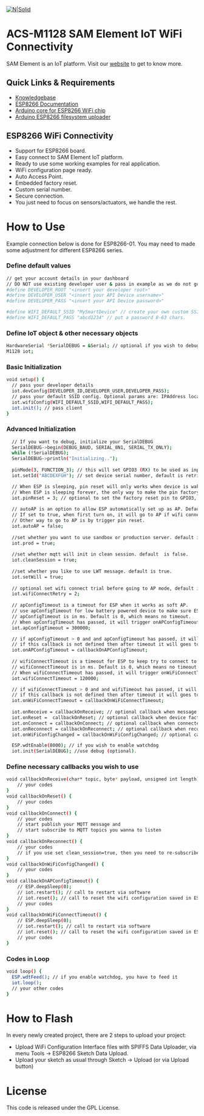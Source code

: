 [![N|Solid](https://www.samelement.com/img/logo/logo-final-100x100.png)](https://www.samelement.com/img/logo/logo-final-100x100.png)
# ACS-M1128 SAM Element IoT WiFi Connectivity

SAM Element is an IoT platform. Visit our [website](https://www.samelement.com) to get to know more.

## Quick Links & Requirements
  - [Knowledgebase](https://ask.samelement.com)
  - [ESP8266 Documentation](https://arduino-esp8266.readthedocs.io/en/latest/index.html)
  - [Arduino core for ESP8266 WiFi chip](https://github.com/esp8266/Arduino)
  - [Arduino ESP8266 filesystem uploader](https://github.com/esp8266/arduino-esp8266fs-plugin)

## ESP8266 WiFi Connectivity
  - Support for ESP8266 board.
  - Easy connect to SAM Element IoT platform.
  - Ready to use some working examples for real application.
  - WiFi configuration page ready.
  - Auto Access Point.
  - Embedded factory reset.
  - Custom serial number.
  - Secure connection.
  - You just need to focus on sensors/actuators, we handle the rest.

# How to Use

Example connection below is done for ESP8266-01. You may need to made some adjustment for different ESP8266 series.
### Define default values
```sh
// get your account details in your dashboard
// DO NOT use existing developer user & pass in example as we do not guarantee it will work and for how long.
#define DEVELOPER_ROOT "<insert your developer root>" 
#define DEVELOPER_USER "<insert your API Device username>"
#define DEVELOPER_PASS "<insert your API Device password>"

#define WIFI_DEFAULT_SSID "MySmartDevice" // create your own custom SSID
#define WIFI_DEFAULT_PASS "abcd1234" // put a password 8-63 chars.
```

### Define IoT object & other necessary objects
```sh
HardwareSerial *SerialDEBUG = &Serial; // optional if you wish to debug
M1128 iot;
```

### Basic Initialization
```sh
void setup() {  
  // pass your developer details
  iot.devConfig(DEVELOPER_ID,DEVELOPER_USER,DEVELOPER_PASS);
  // pass your default SSID config. Optional params are: IPAddress localip, IPAddress gateway, IPAddress subnet
  iot.wifiConfig(WIFI_DEFAULT_SSID,WIFI_DEFAULT_PASS); 
  iot.init(); // pass client
}
```

### Advanced Initialization
```sh
  // If you want to debug, initialize your SerialDEBUG
  SerialDEBUG->begin(DEBUG_BAUD, SERIAL_8N1, SERIAL_TX_ONLY);
  while (!SerialDEBUG);
  SerialDEBUG->println("Initializing..");
  
  pinMode(3, FUNCTION_3); // this will set GPIO3 (RX) to be used as input
  iot.setId("ABCDEXFGH"); // set device serial number, default is retrieved from ESP.getChipId()

  // When ESP is sleeping, pin reset will only works when device is waking up.
  // When ESP is sleeping forever, the only way to make the pin factory reset to work is by trigger it while you turn it on. 
  iot.pinReset = 3; // optional to set the factory reset pin to GPIO3, default is GPIO3
  
  // autoAP is an option to allow ESP automatically set up as AP. Default value is false
  // If set to true, when first turn on, it will go to AP if wifi connect failed.
  // Other way to go to AP is by trigger pin reset.
  iot.autoAP = false;
  
  //set whether you want to use sandbox or production server. default is sandbox (prod=false).
  iot.prod = true;
  
  //set whether mqtt will init in clean session. default  is false.
  iot.cleanSession = true;
  
  //set whether you like to use LWT message. default is true.
  iot.setWill = true;
  
  // optional set wifi connect trial before going to AP mode, default is 1  
  iot.wifiConnectRetry = 2; 
  
  // apConfigTimeout is a timeout for ESP when it works as soft AP.
  // use apConfigTimeout for low battery powered device to make sure ESP not work as AP too long. 
  // apConfigTimeout is in ms. Default is 0, which means no timeout.
  // When apConfigTimeout has passed, it will trigger onAPConfigTimeout.
  iot.apConfigTimeout = 300000;

  // if apConfigTimeout > 0 and and apConfigTimeout has passed, it will trigger a callback you can define here.
  // if this callback is not defined then after timeout it will goes to deep sleep.
  iot.onAPConfigTimeout = callbackOnAPConfigTimeout; 
  
  // wifiConnectTimeout is a timeout for ESP to keep try to connect to a WiFi AP.
  // wifiConnectTimeout is in ms. Default is 0, which means no timeout.
  // When wifiConnectTimeout has passed, it will trigger onWiFiConnectTimeout.
  iot.wifiConnectTimeout = 120000;

  // if wifiConnectTimeout > 0 and and wifiTimeout has passed, it will trigger a callback you can define here.
  // if this callback is not defined then after timeout it will goes to deep sleep.
  iot.onWiFiConnectTimeout = callbackOnWiFiConnectTimeout; 
  
  iot.onReceive = callbackOnReceive; // optional callback when message received
  iot.onReset =  callbackOnReset; // optional callback when device factory reset pressed
  iot.onConnect = callbackOnConnect; // optional callback when connected to server
  iot.onReconnect = callbackOnReconnect; // optional callback when reconnected to server
  iot.onWiFiConfigChanged = callbackOnWiFiConfigChanged; // optional callback when wifi config changed

  ESP.wdtEnable(8000); // if you wish to enable watchdog
  iot.init(SerialDEBUG); //use debug (optional).
```

### Define necessary callbacks you wish to use
```sh
void callbackOnReceive(char* topic, byte* payload, unsigned int length) {
    // your codes
}
void callbackOnReset() {
    // your codes
}
void callbackOnConnect() {
    // your codes
    // start publish your MQTT message and
    // start subscribe to MQTT topics you wanna to listen
}
void callbackOnReconnect() {
    // your codes
    // if you use set clean_session=true, then you need to re-subscribe here
}
void callbackOnWiFiConfigChanged() {
    // your codes
}
void callbackOnAPConfigTimeout() {
    // ESP.deepSleep(0);
    // iot.restart(); // call to restart via software
    // iot.reset(); // call to reset the wifi configuration saved in ESP, this will trigger onReset()
    // your codes
}
void callbackOnWiFiConnectTimeout() {
    // ESP.deepSleep(0);
    // iot.restart(); // call to restart via software
    // iot.reset(); // call to reset the wifi configuration saved in ESP, this will trigger onReset()
    // your codes
}
```

### Codes in Loop
```sh
void loop() {
  ESP.wdtFeed(); // if you enable watchdog, you have to feed it
  iot.loop();
  // your other codes
}
```

# How to Flash

In every newly created project, there are 2 steps to upload your project:
* Upload WiFi Configuration Interface files with SPIFFS Data Uploader, via menu Tools -> ESP8266 Sketch Data Upload.
* Upload your sketch as usual through Sketch -> Upload (or via Upload button)


# License

This code is released under the GPL License.
